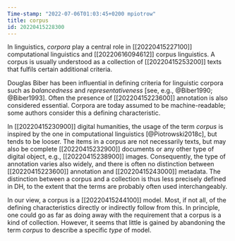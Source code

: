 ```yaml
---
Time-stamp: "2022-07-06T01:03:45+0200 mpiotrow"
title: corpus
id: 20220415228300
---
```


In linguistics, *corpora* play a central role in [[20220415227100]] computational linguistics and [[20220616094612]] corpus linguistics.  A corpus is usually understood as a collection of [[20220415253200]] texts that fulfils certain additional criteria.

Douglas Biber has been influential in defining criteria for linguistic corpora such as *balancedness* and *representativeness* [see, e.g., @Biber1990; @Biber1993].  Often the presence of [[20220415223600]] annotation is also considered essential.  Corpora are today assumed to be machine-readable; some authors consider this a defining characteristic.

In [[20220415230900]] digital humanities, the usage of the term *corpus* is inspired by the one in computational linguistics [@Piotrowski2018c], but tends to be looser.  The items in a corpus are not necessarily texts, but may also be complete [[20220415232900]] documents or any other type of digital object, e.g., [[20220415238900]] images.  Consequently, the type of annotation varies also widely, and there is often no distinction between [[20220415223600]] annotation and [[20220415243000]] metadata.  The distinction between a corpus and a collection is thus less precisely defined in DH, to the extent that the terms are probably often used interchangeably.

In our view, a corpus is a [[20220415244100]] model.  Most, if not all, of the defining characteristics directly or indirectly follow from this.  In principle, one could go as far as doing away with the requirement that a corpus is a kind of collection.  However, it seems that little is gained by abandoning the term *corpus* to describe a specific *type* of model.
